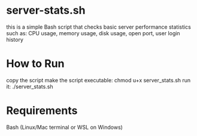 # server-stats.sh
this is a simple Bash script that checks basic server performance statistics such as:
CPU usage, memory usage, disk usage, open port, user login history

# How to Run
copy the script
make the script executable: chmod u+x server_stats.sh
run it: ./server_stats.sh

# Requirements
Bash (Linux/Mac terminal or WSL on Windows)
